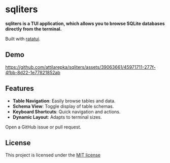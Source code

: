# sqliters

**sqliters is a TUI application, which allows you to browse SQLite databases directly from the terminal.**

Built with [ratatui](https://github.com/ratatui-org/ratatui).

## Demo

https://github.com/attilarepka/sqliters/assets/39063661/45971711-277f-4fbb-8d22-1e77821852ab

## Features

- **Table Navigation**: Easily browse tables and data.
- **Schema View**: Toggle display of table schemas.
- **Keyboard Shortcuts**: Quick navigation and actions.
- **Dynamic Layout**: Adapts to terminal sizes.

Open a GitHub issue or pull request.

## License

This project is licensed under the [MIT license](LICENSE)
